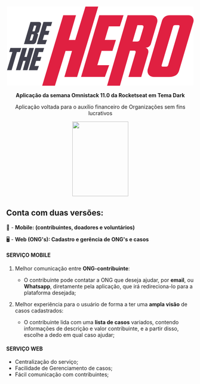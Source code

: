 <p align="center">
<img src="/frontend/src/assets/logo.svg">

<p align="center">
  <strong>Aplicação da semana Omnistack 11.0 da Rocketseat em Tema Dark</strong>

<p align="center">
 Aplicação voltada para o auxílio financeiro de Organizações sem fins lucrativos
  

<p align="center">
 <img src="https://s3.wasabisys.com/hapfun/2017/03/gif-empolgada.gif" width="150" height="200">    
 
## Conta com duas versões:    

📲️ - __Mobile: (contribuintes, doadores e voluntários)__  

🖥️ - __Web (ONG's): Cadastro e gerência de ONG's e casos__      

 
#### SERVIÇO MOBILE
  
1. Melhor comunicação entre __ONG-contribuinte__:
  
    - O contribuinte pode contatar a ONG que deseja ajudar, por __email__, ou __Whatsapp__, diretamente pela aplicação, que         irá redireciona-lo para a plataforma desejada;
    
  
2. Melhor experiência para o usuário de forma a ter uma __ampla visão__ de casos cadastrados:
  
    - O contribuinte lida com uma __lista de casos__ variados, contendo informações de descrição e valor contribuinte, e a         partir disso, escolhe a dedo em qual caso ajudar;
    
  
#### SERVIÇO WEB 

- Centralização do serviço;
- Facilidade de Gerenciamento de casos;
- Fácil comunicação com contribuintes;
